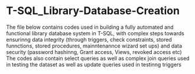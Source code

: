 # T-SQL_Library-Database-Creation
The file below contains codes used in building a fully automated and functional library database system in T-SQL, with complex steps towards ensurinng data integrity (through triggers, check constraints, stored funnctions, stored procedures, mainntenannce wizard set ups) and data security (password hashinng, Grant access, Views, revoked access etc)
The codes also contain select queries as well as complex join queries used in testing the dataset as well as update queries used in testinng triggers
